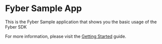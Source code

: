 # Fyber Sample App

This is the Fyber Sample application that shows you the basic usage of the Fyber SDK

For more information, please visit the [Getting Started](http://developer.fyber.com/content/android/basics/getting-started-sdk/) guide.
